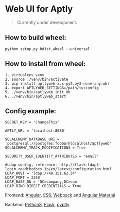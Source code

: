 # Web UI for Aptly

> Currently under development. 

## How to build wheel:
```
python setup.py bdist_wheel --universal
```

## How to install from wheel:
```
1. virtualenv venv
2. source ./venv/bin/activate
3. pip install aptlyweb-x.x-py2.py3-none-any.whl
4. export APTLYWEB_SETTINGS=/path/to/config
5. ./venv/bin/aptlyweb_init_db
6. ./venv/bin/aptlyweb_start
```

## Config example:
```
SECRET_KEY = 'ChangeThis'

APTLY_URL = 'localhost:8080'

SQLALCHEMY_DATABASE_URI = 'postgresql://postgres:foobar@localhost/aptlyweb'
SQLALCHEMY_TRACK_MODIFICATIONS = True

SECURITY_USER_IDENTITY_ATTRIBUTES = 'email'

#Ldap config, reference: http://flask-ldap3-login.readthedocs.io/en/latest/configuration.html
LDAP_HOST = 'ldap://48.151.62.34'
LDAP_PORT = 3268
LDAP_BASE_DN = 'DC=company,DC=com'
LDAP_BIND_DIRECT_CREDENTIALS = True
```

Frontend: [Angular](https://angularjs.org), [ES6](https://git.io/es6features), [Webpack](http://webpack.github.io/) 
and [Angular Material](material.angularjs.org) 

Backend: [Python3](https://www.python.org/), [Flask](http://flask.pocoo.org/), [pyptly](https://github.com/repelista/pyptly)

